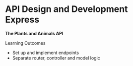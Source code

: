 # API Design and Development Express

**The Plants and Animals API**

Learning Outcomes
- Set up and implement endpoints
- Separate router, controller and model logic
